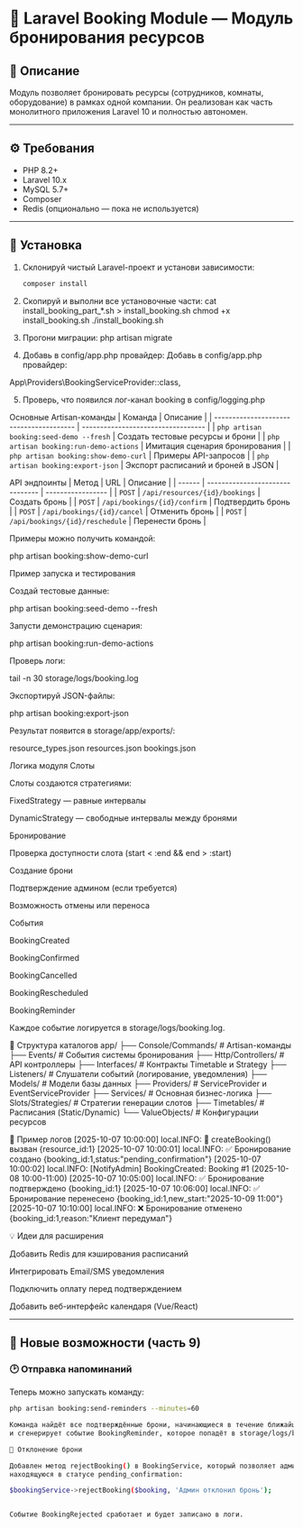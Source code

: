 # 🧾 Laravel Booking Module — Модуль бронирования ресурсов

## 📘 Описание

Модуль позволяет бронировать ресурсы (сотрудников, комнаты, оборудование)
в рамках одной компании.
Он реализован как часть монолитного приложения Laravel 10 и полностью автономен.

---

## ⚙️ Требования

- PHP 8.2+
- Laravel 10.x
- MySQL 5.7+
- Composer
- Redis (опционально — пока не используется)
---

## 🚀 Установка

1. Склонируй чистый Laravel-проект и установи зависимости:
   ```bash
   composer install
2. Скопируй и выполни все установочные части:
cat install_booking_part_*.sh > install_booking.sh
chmod +x install_booking.sh
./install_booking.sh

3. Прогони миграции:
php artisan migrate


4. Добавь в config/app.php провайдер:
Добавь в config/app.php провайдер:

App\Providers\BookingServiceProvider::class,

5. Проверь, что появился лог-канал booking в config/logging.php

Основные Artisan-команды
| Команда                                 | Описание                           |
| --------------------------------------- | ---------------------------------- |
| `php artisan booking:seed-demo --fresh` | Создать тестовые ресурсы и брони   |
| `php artisan booking:run-demo-actions`  | Имитация сценария бронирования     |
| `php artisan booking:show-demo-curl`    | Примеры API-запросов               |
| `php artisan booking:export-json`       | Экспорт расписаний и броней в JSON |

API эндпоинты
| Метод  | URL                             | Описание          |
| ------ | ------------------------------- | ----------------- |
| `POST` | `/api/resources/{id}/bookings`  | Создать бронь     |
| `POST` | `/api/bookings/{id}/confirm`    | Подтвердить бронь |
| `POST` | `/api/bookings/{id}/cancel`     | Отменить бронь    |
| `POST` | `/api/bookings/{id}/reschedule` | Перенести бронь   |

Примеры можно получить командой:

php artisan booking:show-demo-curl

Пример запуска и тестирования

Создай тестовые данные:

php artisan booking:seed-demo --fresh


Запусти демонстрацию сценария:

php artisan booking:run-demo-actions


Проверь логи:

tail -n 30 storage/logs/booking.log


Экспортируй JSON-файлы:

php artisan booking:export-json


Результат появится в storage/app/exports/:

resource_types.json
resources.json
bookings.json


Логика модуля
Слоты

Слоты создаются стратегиями:

FixedStrategy — равные интервалы

DynamicStrategy — свободные интервалы между бронями

Бронирование

Проверка доступности слота (start < :end && end > :start)

Создание брони

Подтверждение админом (если требуется)

Возможность отмены или переноса

События

BookingCreated

BookingConfirmed

BookingCancelled

BookingRescheduled

BookingReminder

Каждое событие логируется в storage/logs/booking.log.

🧱 Структура каталогов
app/
 ├── Console/Commands/     # Artisan-команды
 ├── Events/               # События системы бронирования
 ├── Http/Controllers/     # API контроллеры
 ├── Interfaces/           # Контракты Timetable и Strategy
 ├── Listeners/            # Слушатели событий (логирование, уведомления)
 ├── Models/               # Модели базы данных
 ├── Providers/            # ServiceProvider и EventServiceProvider
 ├── Services/             # Основная бизнес-логика
 ├── Slots/Strategies/     # Стратегии генерации слотов
 ├── Timetables/           # Расписания (Static/Dynamic)
 └── ValueObjects/         # Конфигурации ресурсов

🧾 Пример логов
[2025-10-07 10:00:00] local.INFO: 🔹 createBooking() вызван {resource_id:1}
[2025-10-07 10:00:01] local.INFO: ✅ Бронирование создано {booking_id:1,status:"pending_confirmation"}
[2025-10-07 10:00:02] local.INFO: [NotifyAdmin] BookingCreated: Booking #1 (2025-10-08 10:00-11:00)
[2025-10-07 10:05:00] local.INFO: ✅ Бронирование подтверждено {booking_id:1}
[2025-10-07 10:06:00] local.INFO: ✅ Бронирование перенесено {booking_id:1,new_start:"2025-10-09 11:00"}
[2025-10-07 10:10:00] local.INFO: ❌ Бронирование отменено {booking_id:1,reason:"Клиент передумал"}

💡 Идеи для расширения

Добавить Redis для кэширования расписаний

Интегрировать Email/SMS уведомления

Подключить оплату перед подтверждением

Добавить веб-интерфейс календаря (Vue/React)

---

## 🔔 Новые возможности (часть 9)

### 🕑 Отправка напоминаний

Теперь можно запускать команду:

```bash
php artisan booking:send-reminders --minutes=60

Команда найдёт все подтверждённые брони, начинающиеся в течение ближайшего часа,
и сгенерирует событие BookingReminder, которое попадёт в storage/logs/booking.log.

🚫 Отклонение брони

Добавлен метод rejectBooking() в BookingService, который позволяет админу отклонить бронь,
находящуюся в статусе pending_confirmation:

$bookingService->rejectBooking($booking, 'Админ отклонил бронь');


Событие BookingRejected сработает и будет записано в логи.
